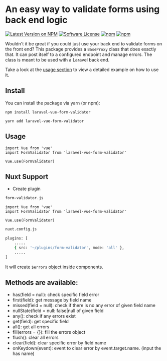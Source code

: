 # An easy way to validate forms using back end logic

[![Latest Version on NPM](https://img.shields.io/npm/v/laravel-vue-form-validator.svg?style=flat-square)](https://npmjs.com/package/laravel-vue-form-validator)
[![Software License](https://img.shields.io/badge/license-MIT-brightgreen.svg?style=flat-square)](LICENSE.md)
[![npm](https://img.shields.io/npm/dt/laravel-vue-form-validator.svg?style=flat-square)](https://npmjs.com/package/laravel-vue-form-validator)
[![npm](https://img.shields.io/npm/dm/laravel-vue-form-validator.svg?style=flat-square)](https://npmjs.com/package/laravel-vue-form-validator)

Wouldn't it be great if you could just use your back end to validate forms on the front end? This package provides a `BaseProxy` class that does exactly that. It can post itself to a configured endpoint and manage errors. The class is meant to be used with a Laravel back end.

Take a look at the [usage section](#usage) to view a detailed example on how to use it.

## Install

You can install the package via yarn (or npm):

```npm
npm install laravel-vue-form-validator
```
```yarn
yarn add laravel-vue-form-validator
```

## Usage

```vuejs
import Vue from 'vue'
import FormValidator from 'laravel-vue-form-validator'

Vue.use(FormValidator)
```

## Nuxt Support

- Create plugin
```bash
form-validator.js
```

```vuejs
import Vue from 'vue'
import FormValidator from 'laravel-vue-form-validator'

Vue.use(FormValidator)
```
```bash
nuxt.config.js

plugins: [
    .....
    { src: '~/plugins/form-validator', mode: 'all' },
    .....
]
```

It will create ```$errors``` object inside components.

## Methods are available:

- has(field = null): check specific field error
- first(field): get message by field name
- missed(field = null): check if there is no any error of given field name
- nullState(field = null: false|null of given field
- any(): check if any errors exist
- get(field): get specific field
- all(): get all errors
- fill(errors = {}): fill the errors object
- flush(): clear all errors
- clear(field): clear specific error by field name
- onKeydown(event): event to clear error by event.target.name. (input the has name)
